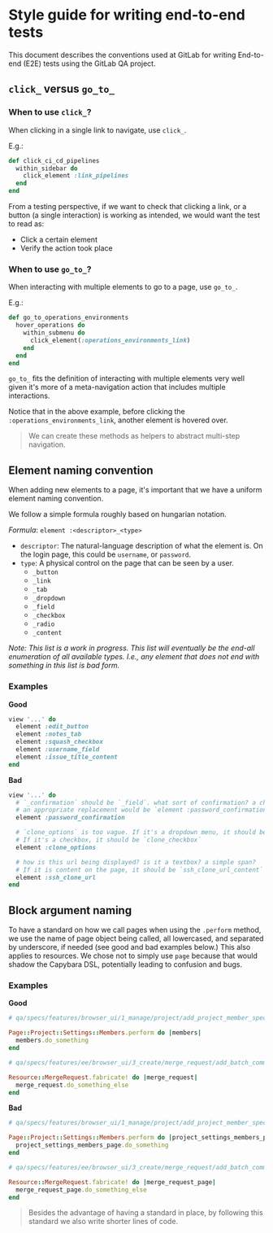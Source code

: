 # Style guide for writing end-to-end tests

This document describes the conventions used at GitLab for writing End-to-end (E2E) tests using the GitLab QA project.

## `click_` versus `go_to_`

### When to use `click_`?

When clicking in a single link to navigate, use `click_`.

E.g.:

```ruby
def click_ci_cd_pipelines
  within_sidebar do
    click_element :link_pipelines
  end
end
```

From a testing perspective, if we want to check that clicking a link, or a button (a single interaction) is working as intended, we would want the test to read as:

- Click a certain element
- Verify the action took place

### When to use `go_to_`?

When interacting with multiple elements to go to a page, use `go_to_`.

E.g.:

```ruby
def go_to_operations_environments
  hover_operations do
    within_submenu do
      click_element(:operations_environments_link)
    end
  end
end
```

`go_to_` fits the definition of interacting with multiple elements very well given it's more of a meta-navigation action that includes multiple interactions.

Notice that in the above example, before clicking the `:operations_environments_link`, another element is hovered over.

> We can create these methods as helpers to abstract multi-step navigation.

## Element naming convention

When adding new elements to a page, it's important that we have a uniform element naming convention.

We follow a simple formula roughly based on hungarian notation.

*Formula*: `element :<descriptor>_<type>`

- `descriptor`: The natural-language description of what the element is. On the login page, this could be `username`, or `password`.
- `type`: A physical control on the page that can be seen by a user.
  - `_button`
  - `_link`
  - `_tab`
  - `_dropdown`
  - `_field`
  - `_checkbox`
  - `_radio`
  - `_content`

*Note: This list is a work in progress. This list will eventually be the end-all enumeration of all available types.
        I.e., any element that does not end with something in this list is bad form.*

### Examples

**Good**

```ruby
view '...' do
  element :edit_button
  element :notes_tab
  element :squash_checkbox
  element :username_field
  element :issue_title_content
end
```

**Bad**

```ruby
view '...' do
  # `_confirmation` should be `_field`. what sort of confirmation? a checkbox confirmation? no real way to disambiguate.
  # an appropriate replacement would be `element :password_confirmation_field`
  element :password_confirmation

  # `clone_options` is too vague. If it's a dropdown menu, it should be `clone_dropdown`.
  # If it's a checkbox, it should be `clone_checkbox`
  element :clone_options

  # how is this url being displayed? is it a textbox? a simple span?
  # If it is content on the page, it should be `ssh_clone_url_content`
  element :ssh_clone_url
end
```

## Block argument naming

To have a standard on how we call pages when using the `.perform` method, we use the name of page object being called, all lowercased, and separated by underscore, if needed (see good and bad examples below.) This also applies to resources. We chose not to simply use `page` because that would shadow the Capybara DSL, potentially leading to confusion and bugs.

### Examples

**Good**

```ruby
# qa/specs/features/browser_ui/1_manage/project/add_project_member_spec.rb

Page::Project::Settings::Members.perform do |members|
  members.do_something
end
```

```ruby
# qa/specs/features/ee/browser_ui/3_create/merge_request/add_batch_comments_in_merge_request_spec.rb

Resource::MergeRequest.fabricate! do |merge_request|
  merge_request.do_something_else
end
```

**Bad**

```ruby
# qa/specs/features/browser_ui/1_manage/project/add_project_member_spec.rb

Page::Project::Settings::Members.perform do |project_settings_members_page|
  project_settings_members_page.do_something
end
```

```ruby
# qa/specs/features/ee/browser_ui/3_create/merge_request/add_batch_comments_in_merge_request_spec.rb

Resource::MergeRequest.fabricate! do |merge_request_page|
  merge_request_page.do_something_else
end
```

> Besides the advantage of having a standard in place, by following this standard we also write shorter lines of code.
